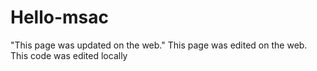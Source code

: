 # Hello-msac
 "This page was updated on the web."
 This page was edited on the web.
This code was edited locally
